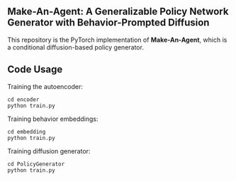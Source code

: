 ## Make-An-Agent: A Generalizable Policy Network Generator with Behavior-Prompted Diffusion

This repository is the PyTorch implementation of **Make-An-Agent**, which is a conditional diffusion-based policy generator.

## Code Usage

Training the autoencoder:
~~~
cd encoder
python train.py
~~~

Training behavior embeddings:
~~~
cd embedding
python train.py
~~~

Training diffusion generator:
~~~
cd PolicyGenerator
python train.py
~~~